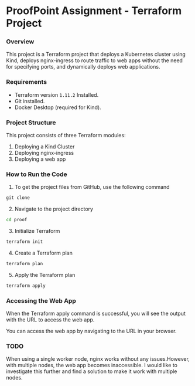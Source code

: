 # ProofPoint Assignment - Terraform Project

### Overview
This project is a Terraform project that deploys a Kubernetes cluster using Kind, deploys nginx-ingress to route traffic to web apps without the need for specifying ports, and dynamically deploys web applications.

### Requirements 
- Terraform version `1.11.2` Installed.
- Git installed.
- Docker Desktop (required for Kind).

### Project Structure
This project consists of three Terraform modules:
1. Deploying a Kind Cluster
2. Deploying nginx-ingress
3. Deploying a web app


### How to Run the Code
1. To get the project files from GitHub, use the following command
```cmd
git clone
```
2. Navigate to the project directory
```cmd
cd proof
```
3. Initialize Terraform
```cmd
terraform init
```
4. Create a Terraform plan
```cmd
terraform plan
```
5. Apply the Terraform plan
```cmd
terraform apply
```

### Accessing the Web App
When the Terraform apply command is successful, you will see the output with the URL to access the web app.

You can access the web app by navigating to the URL in your browser.

### TODO
When using a single worker node, nginx works without any issues.However, with multiple nodes, the web app becomes inaccessible.
I would like to investigate this further and find a solution to make it work with multiple nodes.